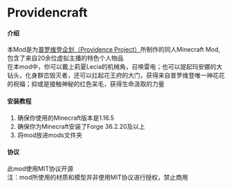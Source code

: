 # Providencraft

#### 介绍
本Mod是为[普罗维登企划（Providence Project）](https://www.pdplive.net/)所制作的同人Minecraft Mod,包含了来自20余位虚拟主播的特色个人物品  
在本mod中，你可以戴上莉夏Lecia的机械角，召唤雷电；也可以提起玛安娜的大钻头，化身群峦毁灭者，还可以扛起花王府的大门，获得来自普罗维登唯一神花花的祝福；抑或是接触神秘的红色呆毛，获得生命汲取的力量

#### 安装教程

1. 确保你使用的Minecraft版本是1.16.5
2. 确保你为Minecraft安装了Forge 36.2.20及以上 
3. 将mod放进mods文件夹

#### 协议
此mod使用MIT协议开源  
注：mod所使用的材质和模型并非使用MIT协议进行授权，禁止商用